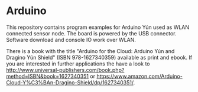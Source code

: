 # Arduino

This repository contains program examples for Arduino Yún used as WLAN connected sensor node.
The board is powered by the USB connector. Software download and console IO work over WLAN.

There is a book with the title "Arduino for the Cloud: Arduino Yún and Dragino Yún Shield" (ISBN 978-1627340359) available as print and ebook. If you are interested in further applications the have a look to http://www.universal-publishers.com/book.php?method=ISBN&book=1627340351 or https://www.amazon.com/Arduino-Cloud-Y%C3%BAn-Dragino-Shield/dp/1627340351/.


